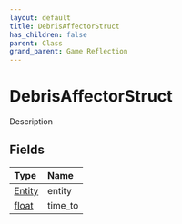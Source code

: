 ```yaml
---
layout: default
title: DebrisAffectorStruct
has_children: false
parent: Class
grand_parent: Game Reflection
---
```

# DebrisAffectorStruct
Description 

## Fields

| Type | Name |
|:-------------|:--------------|
| [Entity](/docs/game-reflection/classes/entity) | entity |
| [float](/docs/game-reflection/components/float) | time_to |

